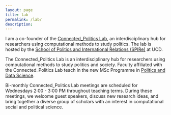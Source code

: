 ```yaml
---
layout: page
title: lab
permalink: /lab/
description:
---
```



I am a co-founder of the [Connected\_Politics Lab](https://www.ucd.ie/connected_politics/),  an interdisciplinary hub for researchers using computational methods to study politics. The lab is hosted by the [School of Politics and International Relations (SPIRe)](https://www.ucd.ie/spire/) at UCD.

The Connected\_Politics Lab is an interdisciplinary hub for researchers using computational methods to study politics and society. Faculty affiliated with the Connected\_Politics Lab teach in the new MSc Programme in [Politics and Data Science](https://sisweb.ucd.ie/usis/!W_HU_MENU.P_PUBLISH?p_tag=PROG&MAJR=W473).

Bi-monthly Connected\_Politics Lab meetings are scheduled for Wednesdays 2:00 - 3:00 PM throughout teaching terms. During these meetings, we welcome guest speakers, discuss new research ideas, and bring together a diverse group of scholars with an interest in computational social and political science.






